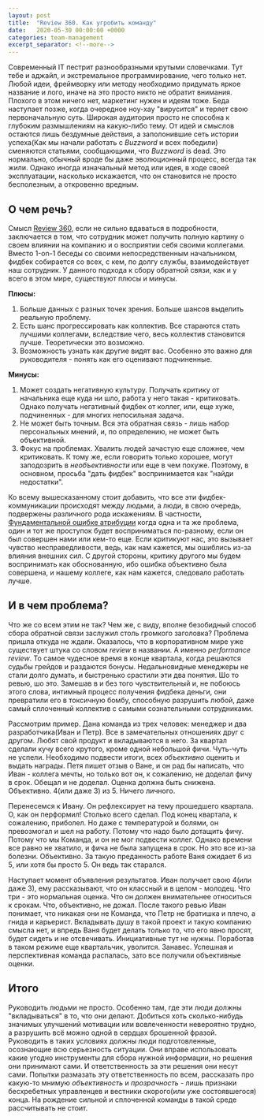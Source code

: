 ```yaml
---
layout: post
title:  "Review 360. Как угробить команду"
date:   2020-05-30 00:00:00 +0000
categories: team-management
excerpt_separator: <!--more-->
---
```


Современный IT пестрит разнообразными крутыми словечками. Тут тебе и аджайл, и экстремальное программирование, чего только нет.
Любой идеи, фреймворку или методу необходимо придумать яркое название и лого, иначе на это просто никто не обратит внимания.
Плохого в этом ничего нет, маркетинг нужен и идеям тоже. Беда наступает позже, когда очередное ноу-хау "вирусится" и теряет свою
первоначальную суть. Широкая аудитория просто не способна к глубоким размышлениям на какую-либо тему. От идей и смыслов
остаются лишь бездумные действия, а заполонившие сеть истории успеха(Как мы начали работать с *Buzzword* и всех победили) сменяются статьями, 
сообщающими, что *Buzzword* is dead. Это нормально, обычный вроде бы даже эволюционный процесс, всегда так жили. Однако
иногда изначальный метод или идея, в ходе своей эксплуатации, насколько искажается, что он становится не просто бесполезным, а 
откровенно вредным. <!--more-->

## О чем речь?

Смысл [Review 360][wiki], если не сильно вдаваться в подробности, заключается в том, что сотрудник может получить полную картину
о своем влиянии на компанию и о восприятии себя своими коллегами. Вместо 1-on-1 беседы со своими непосредственным начальником, 
фидбек собирается со всех, с кем, по долгу службы, взаимодействует наш сотрудник. У данного подхода к сбору обратной связи,
как и у всего в этом мире, существуют плюсы и минусы.

**Плюсы:**
1. Больше данных с разных точек зрения. Больше шансов выделить реальную проблему.
2. Есть шанс прогрессировать как коллектив. Все стараются стать лучшими коллегами, вследствие чего, весь коллектив становится лучше.
Теоретически это возможно.
3. Возможность узнать как другие видят вас. Особенно это важно для руководителя - понять как его оценивают подчиненные.

**Минусы:**
1. Может создать негативную культуру. Получать критику от начальника еще куда ни шло, работа у него такая - критиковать.
Однако получать негативный фидбек от коллег, или, еще хуже, подчиненных - для многих непосильная задача. 
2. Не может быть точным. Вся эта обратная связь - лишь набор персональных мнений, и, по определению, не может быть объективной.
3. Фокус на проблемах. Хвалить людей зачастую еще сложнее, чем критиковать. К тому же, если говорить только хорошее,
могут заподозрить в *необъективности* или еще в чем похуже. Поэтому, в основном, просьба "дать фидбек" воспринимается как "найди недостатки".

Ко всему вышесказанному стоит добавить, что все эти фидбек-коммуникации происходят между людьми, а люди, в свою очередь, подвержены
различного рода искажениям. В частности, [Фундаментальной ошибке атрибуции][error] когда одна и та же проблема, один и тот же проступок
будет восприниматься по-разному, если он был совершен нами или кем-то еще. Если критикуют нас, это вызывает чувство несправедливости,
ведь, как нам кажется, мы ошиблись из-за влияния внешних сил. С другой стороны, критику другого мы будем воспринимать как обоснованную, ибо
ошибка объективно была совершена, и нашему коллеге, как нам кажется, следовало работать лучше.

## И в чем проблема?
Что же со всем этим не так? Чем же, с виду, вполне безобидный способ сбора обратной связи заслужил столь громкого заголовка?
Проблема пришла откуда не ждали. Оказалось, что в корпоративном мире уже существует штука со словом *review* в названии. 
А именно *performance review*. То самое чудесное время в конце квартала, когда решаются судьбы грейдов и раздаются бонусы.
Недальновидные менеджеры не стали долго думать, и быстренько срастили эти два понятия. Шо то ревью, шо это.
Замешав в и без того чувствительный и, не побоюсь этого слова, интимный процесс получения фидбека деньги, они превратили его в токсичную бомбу,
способную разрушить любой, даже самый сплоченный коллектив с самыми сознательными сотрудниками.

Рассмотрим пример. Дана команда из трех человек: менеджер и два разработчика(Иван и Петр). Все в замечательных отношениях друг с другом.
Любят свой продукт и вкладываются в него. За квартал сделали кучу всего крутого, кроме одной небольшой фичи. Чуть-чуть не успели.
Необходимо подвести итоги, всех *объективно* оценить и выдать награды. Петя пишет отзыв о Ване, и он рад бы написать, что
Иван - коллега мечты, но только вот он, к сожалению, не доделал фичу в срок. Обещал и не доделал. Оценка должна быть снижена. Объективно.
4(или даже 3) из 5. Ничего личного.
 
Перенесемся к Ивану. Он рефлексирует на тему прошедшего квартала. О, как он перформил!
Столько всего сделал. Под конец квартала, к сожалению, приболел. Но даже с температурой и болями, он превозмогал и шел на работу.
Потому что надо было дотащить фичу. Потому что мы Команда, и он не мог подвести коллег. Однако времени все равно не хватило, и фича не была запущена в срок.
Но это все из-за болезни. Объективно. За такую преданность работе Ваня ожидает 6 из 5, или хотя бы просто 5. Он ведь так старался.

Наступает момент объявления результатов. Иван получает свою 4(или даже 3), ему рассказывают, что он классный и в целом - молодец. Что три - это
нормальная оценка. Что он должен внимательнее относиться к срокам. Что, объективно, не дожал. После такого ревью Иван понимает, что
никакая они не Команда, что Петр не братишка и плечо, а гнида и карьерист. Вкладывать душу в такой проект и такую компанию смысла нет, и 
впредь Ваня будет делать только то, что его явно просят, будет сидеть и не отсвечивать. Инициативные тут не нужны. Поработав в таком режиме
еще квартальчик, уволится. Занавес. Успешная и перспективная команда распалась, зато все получили объективные оценки.

## Итого
Руководить людьми не просто. Особенно там, где эти люди должны "вкладываться" в то, что они делают. Добиться хоть сколько-нибудь
значимых улучшений мотивации или вовлеченности невероятно трудно, а разрушить всё можно одной в сердцах брошенной фразой.
Руководить в таких условиях должны люди подготовленные, осознающие всю серьезность ситуации. Они вправе использовать какие угодно инструменты
для сбора нужной информации, но решения они принимают сами. И ответственность за эти решения они несут сами. Попытки размазать эту ответственность
по всем, рассказать про какую-то мнимую *объективность* и *прозрачность* - лишь признаки бесхребетных управленцев и вестники скорого(или уже состоявшегося) конца.
На рождение сильной и сплоченной команды в такой среде рассчитывать не стоит.





[wiki]: https://en.wikipedia.org/wiki/360-degree_feedback
[error]: https://ru.wikipedia.org/wiki/%D0%A4%D1%83%D0%BD%D0%B4%D0%B0%D0%BC%D0%B5%D0%BD%D1%82%D0%B0%D0%BB%D1%8C%D0%BD%D0%B0%D1%8F_%D0%BE%D1%88%D0%B8%D0%B1%D0%BA%D0%B0_%D0%B0%D1%82%D1%80%D0%B8%D0%B1%D1%83%D1%86%D0%B8%D0%B8
